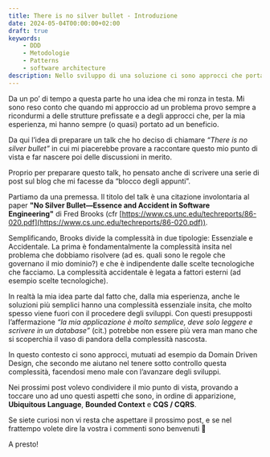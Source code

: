 ```yaml
---
title: There is no silver bullet - Introduzione
date: 2024-05-04T00:00:00+02:00
draft: true
keywords:
    - DDD
    - Metodologie
    - Patterns
    - software architecture
description: Nello sviluppo di una soluzione ci sono approcci che portano un beneficio indipendemente dal caso d'uso? In questa serie di post provo a raccontarvi la mia idea
---
```

Da un po’ di tempo a questa parte ho una idea che mi ronza in testa. Mi sono reso conto che quando mi approccio ad un problema provo sempre a ricondurmi a delle strutture prefissate e a degli approcci che, per la mia esperienza, mi hanno sempre (o quasi) portato ad un beneficio.

Da qui l’idea di preparare un talk che ho deciso di chiamare *“There is no silver bullet”* in cui mi piacerebbe provare a raccontare questo mio punto di vista e far nascere poi delle discussioni in merito.

Proprio per preparare questo talk, ho pensato anche di scrivere una serie di post sul blog che mi facesse da “blocco degli appunti”.

Partiamo da una premessa. Il titolo del talk è una citazione involontaria al paper **"No Silver Bullet—Essence and Accident in Software Engineering"** di Fred Brooks (cfr [https://www.cs.unc.edu/techreports/86-020.pdf](https://www.cs.unc.edu/techreports/86-020.pdf)).

Semplificando, Brooks divide la complessità in due tipologie: Essenziale e Accidentale. La prima è fondamentalmente la complessità insita nel problema che dobbiamo risolvere (ad es. quali sono le regole che governano il mio dominio?) e che è indipendente dalle scelte tecnologiche che facciamo. La complessità accidentale è legata a fattori esterni (ad esempio scelte tecnologiche).

In realtà la mia idea parte dal fatto che, dalla mia esperienza, anche le soluzioni più semplici hanno una complessità essenziale insita, che molto spesso viene fuori con il procedere degli sviluppi. Con questi presupposti l’affermazione *“la mia applicazione è molto semplice, deve solo leggere e scrivere in un database”* (cit.) potrebbe non essere più vera man mano che si scoperchia il vaso di pandora della complessità nascosta.

In questo contesto ci sono approcci, mutuati ad esempio da Domain Driven Design, che secondo me aiutano nel tenere sotto controllo questa complessità, facendosi meno male con l’avanzare degli sviluppi. 

Nei prossimi post volevo condividere il mio punto di vista, provando a toccare uno ad uno questi aspetti che sono, in ordine di apparizione, **Ubiquitous Language**, **Bounded Context** e **CQS / CQRS**.

Se siete curiosi non vi resta che aspettare il prossimo post, e se nel frattempo volete dire la vostra i commenti sono benvenuti 🙂

A presto!